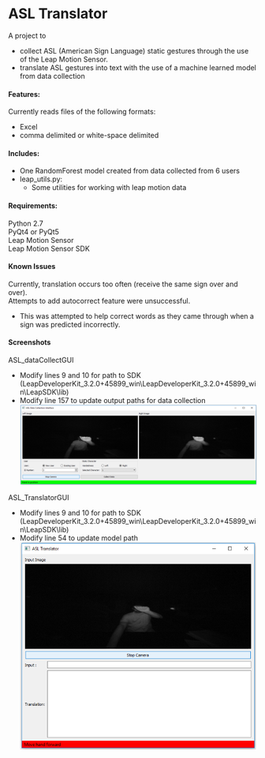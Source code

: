 # ASL Translator
A project to 
  * collect ASL (American Sign Language) static gestures through the use of the Leap Motion Sensor.<br>
  * translate ASL gestures into text with the use of a machine learned model from data collection

#### Features:
Currently reads files of the following formats:<br>
  * Excel<br>
  * comma delimited or white-space delimited<br>

#### Includes:
  * One RandomForest model created from data collected from 6 users<br>
  * leap_utils.py:<br>
	  * Some utilities for working with leap motion data<br>

#### Requirements:
Python 2.7<br>
PyQt4 or PyQt5<br>
Leap Motion Sensor<br>
Leap Motion Sensor SDK<br>

#### Known Issues
Currently, translation occurs too often (receive the same sign over and over).<br>
Attempts to add autocorrect feature were unsuccessful.<br>
  * This was attempted to help correct words as they came through when a sign was predicted incorrectly.


#### Screenshots
ASL_dataCollectGUI<br>
  * Modify lines 9 and 10 for path to SDK (LeapDeveloperKit_3.2.0+45899_win\LeapDeveloperKit_3.2.0+45899_win\LeapSDK\lib)<br>
  * Modify line 157 to update output paths for data collection<br>
![](./screenshots/DataCollectGUI.png)<br>

ASL_TranslatorGUI<br>
  * Modify lines 9 and 10 for path to SDK (LeapDeveloperKit_3.2.0+45899_win\LeapDeveloperKit_3.2.0+45899_win\LeapSDK\lib)<br>
  * Modify line 54 to update model path<br>
![](./screenshots/TranslateGUI.png)<br>

